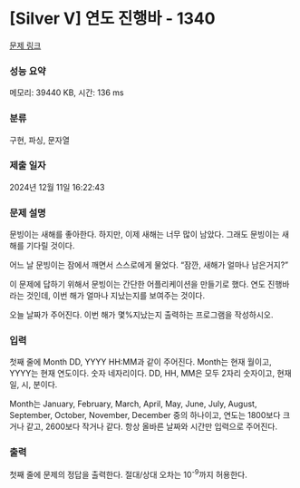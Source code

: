 # [Silver V] 연도 진행바 - 1340 

[문제 링크](https://www.acmicpc.net/problem/1340) 

### 성능 요약

메모리: 39440 KB, 시간: 136 ms

### 분류

구현, 파싱, 문자열

### 제출 일자

2024년 12월 11일 16:22:43

### 문제 설명

<p>문빙이는 새해를 좋아한다. 하지만, 이제 새해는 너무 많이 남았다. 그래도 문빙이는 새해를 기다릴 것이다.</p>

<p>어느 날 문빙이는 잠에서 깨면서 스스로에게 물었다. “잠깐, 새해가 얼마나 남은거지?”</p>

<p>이 문제에 답하기 위해서 문빙이는 간단한 어플리케이션을 만들기로 했다. 연도 진행바라는 것인데, 이번 해가 얼마나 지났는지를 보여주는 것이다.</p>

<p>오늘 날짜가 주어진다. 이번 해가 몇%지났는지 출력하는 프로그램을 작성하시오.</p>

### 입력 

 <p>첫째 줄에 Month DD, YYYY HH:MM과 같이 주어진다. Month는 현재 월이고, YYYY는 현재 연도이다. 숫자 네자리이다. DD, HH, MM은 모두 2자리 숫자이고, 현재 일, 시, 분이다.</p>

<p>Month는 January, February, March, April, May, June, July, August, September, October, November, December 중의 하나이고, 연도는 1800보다 크거나 같고, 2600보다 작거나 같다. 항상 올바른 날짜와 시간만 입력으로 주어진다.</p>

### 출력 

 <p>첫째 줄에 문제의 정답을 출력한다. 절대/상대 오차는 10<sup>-9</sup>까지 허용한다.</p>

